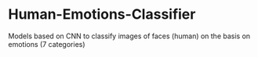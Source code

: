 # Human-Emotions-Classifier
Models based on CNN to classify images of faces (human) on the basis on emotions (7 categories)
